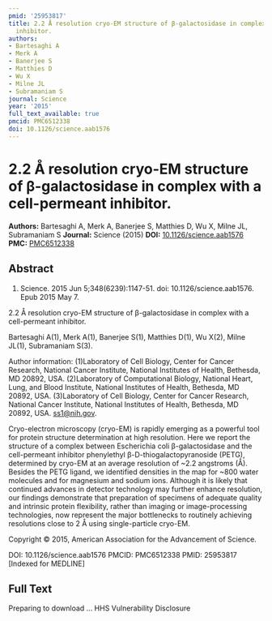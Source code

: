 ```yaml
---
pmid: '25953817'
title: 2.2 Å resolution cryo-EM structure of β-galactosidase in complex with a cell-permeant
  inhibitor.
authors:
- Bartesaghi A
- Merk A
- Banerjee S
- Matthies D
- Wu X
- Milne JL
- Subramaniam S
journal: Science
year: '2015'
full_text_available: true
pmcid: PMC6512338
doi: 10.1126/science.aab1576
---
```


# 2.2 Å resolution cryo-EM structure of β-galactosidase in complex with a cell-permeant inhibitor.
**Authors:** Bartesaghi A, Merk A, Banerjee S, Matthies D, Wu X, Milne JL, Subramaniam S
**Journal:** Science (2015)
**DOI:** [10.1126/science.aab1576](https://doi.org/10.1126/science.aab1576)
**PMC:** [PMC6512338](https://www.ncbi.nlm.nih.gov/pmc/articles/PMC6512338/)

## Abstract

1. Science. 2015 Jun 5;348(6239):1147-51. doi: 10.1126/science.aab1576. Epub 2015
 May 7.

2.2 Å resolution cryo-EM structure of β-galactosidase in complex with a 
cell-permeant inhibitor.

Bartesaghi A(1), Merk A(1), Banerjee S(1), Matthies D(1), Wu X(2), Milne JL(1), 
Subramaniam S(3).

Author information:
(1)Laboratory of Cell Biology, Center for Cancer Research, National Cancer 
Institute, National Institutes of Health, Bethesda, MD 20892, USA.
(2)Laboratory of Computational Biology, National Heart, Lung, and Blood 
Institute, National Institutes of Health, Bethesda, MD 20892, USA.
(3)Laboratory of Cell Biology, Center for Cancer Research, National Cancer 
Institute, National Institutes of Health, Bethesda, MD 20892, USA. ss1@nih.gov.

Cryo-electron microscopy (cryo-EM) is rapidly emerging as a powerful tool for 
protein structure determination at high resolution. Here we report the structure 
of a complex between Escherichia coli β-galactosidase and the cell-permeant 
inhibitor phenylethyl β-D-thiogalactopyranoside (PETG), determined by cryo-EM at 
an average resolution of ~2.2 angstroms (Å). Besides the PETG ligand, we 
identified densities in the map for ~800 water molecules and for magnesium and 
sodium ions. Although it is likely that continued advances in detector 
technology may further enhance resolution, our findings demonstrate that 
preparation of specimens of adequate quality and intrinsic protein flexibility, 
rather than imaging or image-processing technologies, now represent the major 
bottlenecks to routinely achieving resolutions close to 2 Å using 
single-particle cryo-EM.

Copyright © 2015, American Association for the Advancement of Science.

DOI: 10.1126/science.aab1576
PMCID: PMC6512338
PMID: 25953817 [Indexed for MEDLINE]

## Full Text

Preparing to download ... HHS Vulnerability Disclosure
